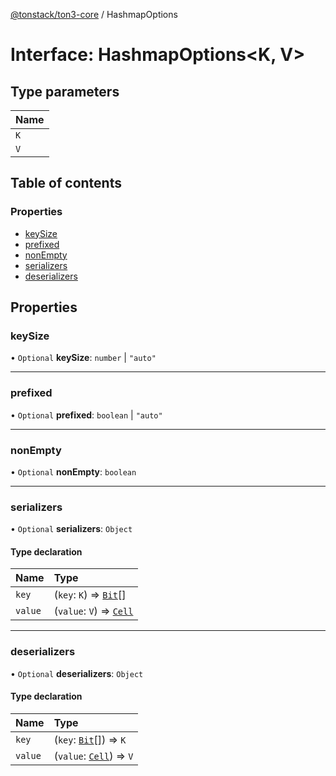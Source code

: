 [@tonstack/ton3-core](../README.md) / HashmapOptions

# Interface: HashmapOptions<K, V\>

## Type parameters

| Name |
| :------ |
| `K` |
| `V` |

## Table of contents

### Properties

- [keySize](HashmapOptions.md#keysize)
- [prefixed](HashmapOptions.md#prefixed)
- [nonEmpty](HashmapOptions.md#nonempty)
- [serializers](HashmapOptions.md#serializers)
- [deserializers](HashmapOptions.md#deserializers)

## Properties

### keySize

• `Optional` **keySize**: `number` \| ``"auto"``

___

### prefixed

• `Optional` **prefixed**: `boolean` \| ``"auto"``

___

### nonEmpty

• `Optional` **nonEmpty**: `boolean`

___

### serializers

• `Optional` **serializers**: `Object`

#### Type declaration

| Name | Type |
| :------ | :------ |
| `key` | (`key`: `K`) => [`Bit`](../README.md#bit)[] |
| `value` | (`value`: `V`) => [`Cell`](../classes/Cell.md) |

___

### deserializers

• `Optional` **deserializers**: `Object`

#### Type declaration

| Name | Type |
| :------ | :------ |
| `key` | (`key`: [`Bit`](../README.md#bit)[]) => `K` |
| `value` | (`value`: [`Cell`](../classes/Cell.md)) => `V` |
